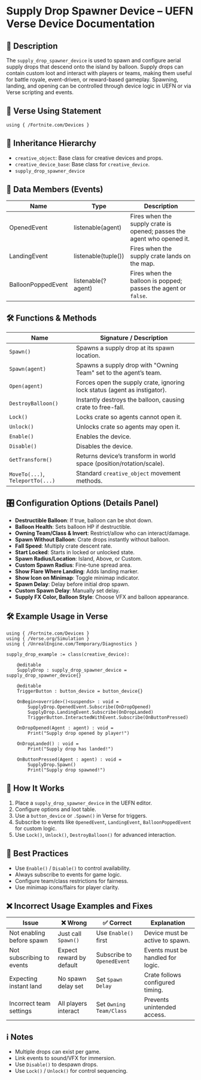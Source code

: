 # Supply Drop Spawner Device – UEFN Verse Device Documentation

## 📙 Description

The `supply_drop_spawner_device` is used to spawn and configure aerial supply drops that descend onto the island by balloon. Supply drops can contain custom loot and interact with players or teams, making them useful for battle royale, event-driven, or reward-based gameplay. Spawning, landing, and opening can be controlled through device logic in UEFN or via Verse scripting and events.

## 🧱 Verse Using Statement

```verse
using { /Fortnite.com/Devices }
```

## 🔗 Inheritance Hierarchy

- `creative_object`: Base class for creative devices and props.
- `creative_device_base`: Base class for `creative_device`.
- `supply_drop_spawner_device`

## 🧹 Data Members (Events)

| Name               | Type                | Description                                                            |
| ------------------ | ------------------- | ---------------------------------------------------------------------- |
| OpenedEvent        | listenable(agent)   | Fires when the supply crate is opened; passes the agent who opened it. |
| LandingEvent       | listenable(tuple()) | Fires when the supply crate lands on the map.                          |
| BalloonPoppedEvent | listenable(?agent)  | Fires when the balloon is popped; passes the agent or `false`.         |

## 🛠️ Functions & Methods

| Name                             | Signature / Description                                                   |
| -------------------------------- | ------------------------------------------------------------------------- |
| `Spawn()`                        | Spawns a supply drop at its spawn location.                               |
| `Spawn(agent)`                   | Spawns a supply drop with "Owning Team" set to the agent’s team.          |
| `Open(agent)`                    | Forces open the supply crate, ignoring lock status (agent as instigator). |
| `DestroyBalloon()`               | Instantly destroys the balloon, causing crate to free-fall.               |
| `Lock()`                         | Locks crate so agents cannot open it.                                     |
| `Unlock()`                       | Unlocks crate so agents may open it.                                      |
| `Enable()`                       | Enables the device.                                                       |
| `Disable()`                      | Disables the device.                                                      |
| `GetTransform()`                 | Returns device’s transform in world space (position/rotation/scale).      |
| `MoveTo(...)`, `TeleportTo(...)` | Standard `creative_object` movement methods.                              |

## 🎛 Configuration Options (Details Panel)

- **Destructible Balloon**: If true, balloon can be shot down.
- **Balloon Health**: Sets balloon HP if destructible.
- **Owning Team/Class & Invert**: Restrict/allow who can interact/damage.
- **Spawn Without Balloon**: Crate drops instantly without balloon.
- **Fall Speed**: Multiply crate descent rate.
- **Start Locked**: Starts in locked or unlocked state.
- **Spawn Radius/Location**: Island, Above, or Custom.
- **Custom Spawn Radius**: Fine-tune spread area.
- **Show Flare Where Landing**: Adds landing marker.
- **Show Icon on Minimap**: Toggle minimap indicator.
- **Spawn Delay**: Delay before initial drop spawn.
- **Custom Spawn Delay**: Manually set delay.
- **Supply FX Color, Balloon Style**: Choose VFX and balloon appearance.

## 🛠️ Example Usage in Verse

```verse
using { /Fortnite.com/Devices }
using { /Verse.org/Simulation }
using { /UnrealEngine.com/Temporary/Diagnostics }

supply_drop_example := class(creative_device):

    @editable
    SupplyDrop : supply_drop_spawner_device = supply_drop_spawner_device{}

    @editable
    TriggerButton : button_device = button_device{}

    OnBegin<override>()<suspends> : void =
        SupplyDrop.OpenedEvent.Subscribe(OnDropOpened)
        SupplyDrop.LandingEvent.Subscribe(OnDropLanded)
        TriggerButton.InteractedWithEvent.Subscribe(OnButtonPressed)

    OnDropOpened(Agent : agent) : void =
        Print("Supply drop opened by player!")

    OnDropLanded() : void =
        Print("Supply drop has landed!")

    OnButtonPressed(Agent : agent) : void =
        SupplyDrop.Spawn()
        Print("Supply drop spawned!")
```

## 🧠 How It Works

1. Place a `supply_drop_spawner_device` in the UEFN editor.
2. Configure options and loot table.
3. Use a `button_device` or `.Spawn()` in Verse for triggers.
4. Subscribe to events like `OpenedEvent`, `LandingEvent`, `BalloonPoppedEvent` for custom logic.
5. Use `Lock()`, `Unlock()`, `DestroyBalloon()` for advanced interaction.

## 🧬 Best Practices

- Use `Enable()` / `Disable()` to control availability.
- Always subscribe to events for game logic.
- Configure team/class restrictions for fairness.
- Use minimap icons/flairs for player clarity.

## ❌ Incorrect Usage Examples and Fixes

| Issue                     | ❌ Wrong                  | ✅ Correct                  | Explanation                       |
| ------------------------- | ------------------------ | -------------------------- | --------------------------------- |
| Not enabling before spawn | Just call `Spawn()`      | Use `Enable()` first       | Device must be active to spawn.   |
| Not subscribing to events | Expect reward by default | Subscribe to `OpenedEvent` | Events must be handled for logic. |
| Expecting instant land    | No spawn delay set       | Set `Spawn Delay`          | Crate follows configured timing.  |
| Incorrect team settings   | All players interact     | Set `Owning Team/Class`    | Prevents unintended access.       |

## ℹ️ Notes

- Multiple drops can exist per game.
- Link events to sound/VFX for immersion.
- Use `Disable()` to despawn drops.
- Use `Lock()` / `Unlock()` for control sequencing.

